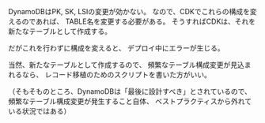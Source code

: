 DynamoDBはPK, SK, LSIの変更が効かない。
なので、CDKでこれらの構成を変えるのであれば、
TABLE名を変更する必要がある。
そうすればCDKは、それを新たなテーブルとして作成する。

だがこれを行わずに構成を変えると、
デプロイ中にエラーが生じる。

当然、新たなテーブルとして作成するので、
頻繁なテーブル構成変更が見込まれるなら、
レコード移植のためのスクリプトを書いた方がいい。

（そもそものところ、DynamoDBは「最後に設計すべき」とされているので、
頻繁なテーブル構成変更が発生すること自体、
ベストプラクティスから外れている状況ではある）
